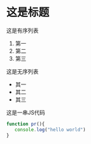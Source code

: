 # 这是标题

这是有序列表
1. 第一
2. 第二
3. 第三

这是无序列表
* 其一
* 其二
* 其三

这是一串JS代码

```JavaScript
function pr(){
   console.log("hello world")
}
```
